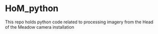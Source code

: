 # HoM_python
This repo holds python code related to processing imagery from the Head of the Meadow camera installation
